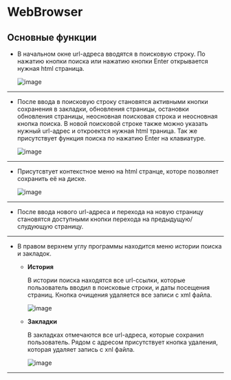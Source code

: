 # WebBrowser
## Основные функции
  * В начальном окне url-адреса вводятся в поисковую строку. По нажатию кнопки поиска или нажатию кнопки Enter открывается нужная html страница.
    
    ![image](https://user-images.githubusercontent.com/112769189/230661745-fcfdeb0e-2166-449f-9f4b-5f3b8768b8de.png)
  ***
  * После ввода в поисковую строку становятся активными кнопки сохранения в закладки, обновления страницы, остановки обновления страницы, неосновная поисковая строка и неосновная кнопка поиска. В новой поисковой строке также можно указать нужный url-адрес и откроектся нужная html траница. Так же присутствует функция поиска по нажатию Enter на клавиатуре.
    
    ![image](https://user-images.githubusercontent.com/112769189/230646242-7218d759-d479-40d7-9432-f4cf07eea37b.png)
  ***
  * Присутсвтует контекстное меню на html странце, которе позволяет сохранить её на диске.
    
    ![image](https://user-images.githubusercontent.com/112769189/230649539-bb51e64f-6ecf-4303-8d33-7613eb51efb9.png)

  ***
  * После ввода нового url-адреса и перехода на новую страницу становятся доступными кнопки перехода на предыдущую/слудующую страницу.
  ***
  * В правом верхнем углу программы находится меню истории поиска и закладок.
    * **История**
    
      В истории поиска находятся все url-ссылки, которые пользователь вводил в поисковые строки, и даты посещения страниц. Кнопка очищения удаляется все записи с xml файла.
      
      ![image](https://user-images.githubusercontent.com/112769189/230648945-66b6f6fb-4226-49dc-84f4-bf4aa05dfd3a.png)

    * **Закладки**
      
      В закладках отмечаются все url-адреса, которые сохранил пользователь. Рядом с адресом присутствует кнопка удаления, которая удаляет запись с xnl файла.
      
      ![image](https://user-images.githubusercontent.com/112769189/230648909-f8e88340-7843-4857-b094-2ea502a272c0.png)
   ***
